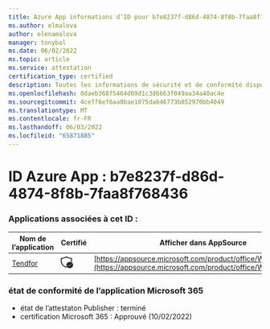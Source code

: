 ```yaml
---
title: Azure App informations d’ID pour b7e8237f-d86d-4874-8f8b-7faa8f768436
ms.author: elmalova
author: elenamalova
manager: tonybal
ms.date: 06/02/2022
ms.topic: article
ms.service: attestation
certification_type: certified
description: Toutes les informations de sécurité et de conformité disponibles pour b7e8237f-d86d-4874-8f8b-7faa8f768436.
ms.openlocfilehash: 8daeb368f5464d69d1c3d6663f049aa34a40ac4e
ms.sourcegitcommit: 4ceff6ef6aa0bae1075da646773b852970bb4049
ms.translationtype: MT
ms.contentlocale: fr-FR
ms.lasthandoff: 06/03/2022
ms.locfileid: "65871885"
---
```

# <a name="azure-app-id-b7e8237f-d86d-4874-8f8b-7faa8f768436"></a>ID Azure App : b7e8237f-d86d-4874-8f8b-7faa8f768436


### <a name="apps-associated-with-this-id"></a>Applications associées à cet ID :
| **Nom de l’application** | **Certifié** | **Afficher dans AppSource** |
|--------------|---------------|-----------------------|
| [Tendfor](../forward/WA200002996.md) | <img alt="Certified application badge" src="../media/certified-badge.png" height="25" width="25" /> | [https://appsource.microsoft.com/product/office/WA200002996](https://appsource.microsoft.com/product/office/WA200002996) |

### <a name="microsoft-365-app-compliance-status"></a>état de conformité de l’application Microsoft 365
- état de l’attestaton Publisher : terminé
- certification Microsoft 365 : Approuvé (10/02/2022)
